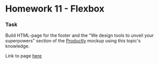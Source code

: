 # Homework 11 - Flexbox

### Task
Build HTML-page for the footer and the "We design tools to unveil your superpowers" section of the
[Productly](https://www.figma.com/file/dAQCcc53GQ81O4phXyxT09/Productly) mockup using this topic's knowledge.

Link to page [here](https://ruslana-p.github.io/Beetroot_Academy_Homeworks/Homework-11_Flexbox/index.html)
